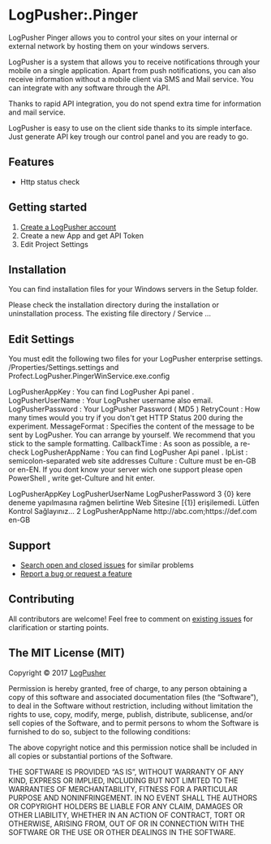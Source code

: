 # LogPusher:.Pinger
LogPusher Pinger allows you to control your sites on your internal or external network by hosting them on your windows servers.

LogPusher is a system that allows you to receive notifications through your mobile on a single application. 
Apart from push notifications, you can also receive information without a mobile client via SMS and Mail service. 
You can integrate with any software through the API. 

Thanks to rapid API integration, you do not spend extra time for information and mail service. 

LogPusher is easy to use on the client side thanks to its simple interface. Just generate API key trough our control panel and you are ready to go.


## Features

* Http status check


## Getting started

1. [Create a LogPusher account](http://logpusher.com/)
2. Create a new App and get API Token
3. Edit Project Settings 


## Installation

You can find installation files for your Windows servers in the Setup folder.

Please check the installation directory during the installation or uninstallation process. The existing file directory / Service ...


## Edit Settings 

You must edit the following two files for your LogPusher enterprise settings. /Properties/Settings.settings  and Profect.LogPusher.PingerWinService.exe.config

LogPusherAppKey : You can find LogPusher Api panel .
LogPusherUserName : Your LogPusher username also email.
LogPusherPassword : Your LogPusher Password ( MD5 )
RetryCount : How many times would you try if you don't get HTTP Status 200 during the experiment.
MessageFormat : Specifies the content of the message to be sent by LogPusher. You can arrange by yourself. We recommend that you stick to the sample formatting.
CallbackTime : As soon as possible, a re-check
LogPusherAppName  : You can find LogPusher Api panel .
IpList : semicolon-separated web site addresses
Culture :  Culture must be en-GB or en-EN. If you dont know your server wich one support please open PowerShell , write get-Culture and hit enter. 

<applicationSettings>
        <Profect.LogPusher.PingerWinService.Properties.Settings>
            <setting name="LogPusherAppKey" serializeAs="String">
                <value> LogPusherAppKey </value>
            </setting>
            <setting name="LogPusherUserName" serializeAs="String">
                <value> LogPusherUserName </value>
            </setting>
            <setting name="LogPusherPassword" serializeAs="String">
                <value>LogPusherPassword </value>
            </setting>
            <setting name="RetryCount" serializeAs="String">
                <value>3</value>
            </setting>
            <setting name="MessageFormat" serializeAs="String">
                <value>{0} kere deneme yapılmasına rağmen belirtine Web Sitesine  [{1}] erişilemedi. Lütfen Kontrol Sağlayınız...</value>
            </setting>
            <setting name="CallbackTime" serializeAs="String">
                <value>2</value>
            </setting>
            <setting name="LogPusherAppName" serializeAs="String">
                <value> LogPusherAppName </value>
            </setting>
            <setting name="IpList" serializeAs="String">
                <value>http://abc.com;https://def.com</value>
            </setting>
            <setting name="Culture" serializeAs="String">
                <value>en-GB</value>
            </setting>
        </Profect.LogPusher.PingerWinService.Properties.Settings>
    </applicationSettings>




## Support

* [Search open and closed issues](https://github.com/LogPusher/LogPusher.Pinger/issues) for similar problems
* [Report a bug or request a feature](https://github.com/LogPusher/LogPusher.Pinger/issues/new)



## Contributing

All contributors are welcome! Feel free to comment on [existing issues](https://github.com/LogPusher/LogPusher.Pinger/issues) for clarification or starting points.

## The MIT License (MIT)

Copyright © 2017 [LogPusher](http://logpusher.com/)

Permission is hereby granted, free of charge, to any person
obtaining a copy of this software and associated documentation
files (the “Software”), to deal in the Software without
restriction, including without limitation the rights to use,
copy, modify, merge, publish, distribute, sublicense, and/or sell
copies of the Software, and to permit persons to whom the
Software is furnished to do so, subject to the following
conditions:

The above copyright notice and this permission notice shall be
included in all copies or substantial portions of the Software.

THE SOFTWARE IS PROVIDED “AS IS”, WITHOUT WARRANTY OF ANY KIND,
EXPRESS OR IMPLIED, INCLUDING BUT NOT LIMITED TO THE WARRANTIES
OF MERCHANTABILITY, FITNESS FOR A PARTICULAR PURPOSE AND
NONINFRINGEMENT. IN NO EVENT SHALL THE AUTHORS OR COPYRIGHT
HOLDERS BE LIABLE FOR ANY CLAIM, DAMAGES OR OTHER LIABILITY,
WHETHER IN AN ACTION OF CONTRACT, TORT OR OTHERWISE, ARISING
FROM, OUT OF OR IN CONNECTION WITH THE SOFTWARE OR THE USE OR
OTHER DEALINGS IN THE SOFTWARE.